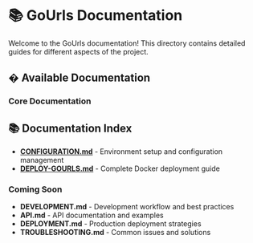 # 📚 GoUrls Documentation

Welcome to the GoUrls documentation! This directory contains detailed guides for different aspects of the project.

## � Available Documentation

### Core Documentation
## 📚 Documentation Index

- **[CONFIGURATION.md](./CONFIGURATION.md)** - Environment setup and configuration management
- **[DEPLOY-GOURLS.md](./DEPLOY-GOURLS.md)** - Complete Docker deployment guide

### Coming Soon
- **DEVELOPMENT.md** - Development workflow and best practices  
- **API.md** - API documentation and examples
- **DEPLOYMENT.md** - Production deployment strategies
- **TROUBLESHOOTING.md** - Common issues and solutions